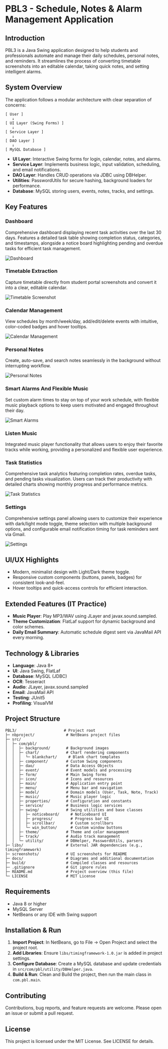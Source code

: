 # PBL3 - Schedule, Notes & Alarm Management Application

## Introduction

PBL3 is a Java Swing application designed to help students and professionals automate and manage their daily schedules, personal notes, and reminders. It streamlines the process of converting timetable screenshots into an editable calendar, taking quick notes, and setting intelligent alarms.

## System Overview

The application follows a modular architecture with clear separation of concerns:

```
[ User ]
   ↓
[ UI Layer (Swing Forms) ]
   ↓
[ Service Layer ]
   ↓
[ DAO Layer ]
   ↓
[ MySQL Database ]
```

-   **UI Layer**: Interactive Swing forms for login, calendar, notes, and alarms.
-   **Service Layer**: Implements business logic, input validation, scheduling, and email notifications.
-   **DAO Layer**: Handles CRUD operations via JDBC using DBHelper.
-   **Utilities**: PasswordUtils for secure hashing, background loaders for performance.
-   **Database**: MySQL storing users, events, notes, tracks, and settings.

## Key Features

### Dashboard

Comprehensive dashboard displaying recent task activities over the last 30 days. Features a detailed task table showing completion status, categories, and timestamps, alongside a notice board highlighting pending and overdue tasks for efficient task management.

![Dashboard](screenshots/dashboard.png)

### Timetable Extraction

Capture timetable directly from student portal screenshots and convert it into a clear, editable calendar.

![Timetable Screenshot](screenshots/timetable-extraction.png)

### Calendar Management

View schedules by month/week/day, add/edit/delete events with intuitive, color-coded badges and hover tooltips.

![Calendar Management](screenshots/calendar_management.png)

### Personal Notes

Create, auto-save, and search notes seamlessly in the background without interrupting workflow.

![Personal Notes](screenshots/notes.png)

### Smart Alarms And Flexible Music

Set custom alarm times to stay on top of your work schedule, with flexible music playback options to keep users motivated and engaged throughout their day.

![Smart Alarms](screenshots/alarm.png)

### Listen Music

Integrated music player functionality that allows users to enjoy their favorite tracks while working, providing a personalized and flexible user experience.

### Task Statistics

Comprehensive task analytics featuring completion rates, overdue tasks, and pending tasks visualization. Users can track their productivity with detailed charts showing monthly progress and performance metrics.

![Task Statistics](screenshots/statistics.png)

### Settings

Comprehensive settings panel allowing users to customize their experience with dark/light mode toggle, theme selection with multiple background options, and configurable email notification timing for task reminders sent via Gmail.

![Settings](screenshots/settings.png)

## UI/UX Highlights

-   Modern, minimalist design with Light/Dark theme toggle.
-   Responsive custom components (buttons, panels, badges) for consistent look-and-feel.
-   Hover tooltips and quick-access controls for efficient interaction.

## Extended Features (IT Practice)

-   **Music Player**: Play MP3/WAV using JLayer and javax.sound.sampled.
-   **Theme Customization**: FlatLaf support for dynamic background and color schemes.
-   **Daily Email Summary**: Automatic schedule digest sent via JavaMail API every morning.

## Technology & Libraries

-   **Language**: Java 8+
-   **UI**: Java Swing, FlatLaf
-   **Database**: MySQL (JDBC)
-   **OCR**: Tesseract
-   **Audio**: JLayer, javax.sound.sampled
-   **Email**: JavaMail API
-   **Testing**: JUnit5
-   **Profiling**: VisualVM

## Project Structure

```
PBL3/                     # Project root
├─ nbproject/              # NetBeans project files
├─ src/
│  ├─ com/pbl/
│  │  ├─ background/       # Background images
│  │  ├─ chart/            # Chart rendering components
│  │  │  └─ blankchart/     # Blank chart templates
│  │  ├─ component/        # Custom Swing components
│  │  ├─ dao/              # Data Access Objects
│  │  ├─ event/            # Event models and processing
│  │  ├─ form/             # Main Swing forms
│  │  ├─ icon/             # Icons and resources
│  │  ├─ main/             # Application entry point
│  │  ├─ menu/             # Menu bar and navigation
│  │  ├─ model/            # Domain models (User, Task, Note, Track)
│  │  ├─ music/            # Music player logic
│  │  ├─ properties/       # Configuration and constants
│  │  ├─ service/          # Business logic services
│  │  ├─ swing/            # Swing utilities and base classes
│  │  │  ├─ noticeboard/     # Noticeboard UI
│  │  │  ├─ progress/        # Progress bar UI
│  │  │  ├─ scrollbar/       # Custom scrollbars
│  │  │  └─ win_button/      # Custom window buttons
│  │  ├─ theme/            # Theme and color management
│  │  ├─ track/            # Audio track management
│  │  └─ utility/          # DBHelper, PasswordUtils, parsers
├─ libs/                   # External JAR dependencies (e.g., timingframework)
├─ screenshots/            # UI screenshots for README
├─ docs/                   # Diagrams and additional documentation
├─ build/                  # Compiled classes and resources
├─ .gitignore              # Git ignore rules
├─ README.md               # Project overview (this file)
└─ LICENSE                 # MIT License
```

## Requirements

-   Java 8 or higher
-   MySQL Server
-   NetBeans or any IDE with Swing support

## Installation & Run

1. **Import Project**: In NetBeans, go to File → Open Project and select the project root.
2. **Add Libraries**: Ensure `libs/timingframework-1.0.jar` is added in project settings.
3. **Configure Database**: Create a MySQL database and update credentials in `src/com/pbl/utility/DBHelper.java`.
4. **Build & Run**: Clean and Build the project, then run the main class in `com.pbl.main`.

## Contributing

Contributions, bug reports, and feature requests are welcome. Please open an issue or submit a pull request.

## License

This project is licensed under the MIT License. See LICENSE for details.
